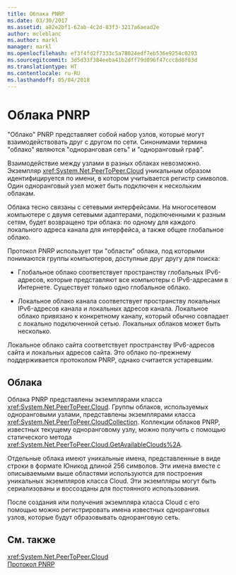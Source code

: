 ```yaml
---
title: Облака PNRP
ms.date: 03/30/2017
ms.assetid: a82e2bf1-62ab-4c2d-83f3-3217a6aead2e
author: mcleblanc
ms.author: markl
manager: markl
ms.openlocfilehash: ef3f4fd2f7333c5a78024edf7eb536e9254c0293
ms.sourcegitcommit: 3d5d33f384eeba41b2dff79d096f47ccc8d8f03d
ms.translationtype: HT
ms.contentlocale: ru-RU
ms.lasthandoff: 05/04/2018
---
```

# <a name="pnrp-clouds"></a>Облака PNRP
"Облако" PNRP представляет собой набор узлов, которые могут взаимодействовать друг с другом по сети. Синонимами термина "облако" являются "одноранговая сеть" и "одноранговый граф".  
  
 Взаимодействие между узлами в разных облаках невозможно. Экземпляр <xref:System.Net.PeerToPeer.Cloud> уникальным образом идентифицируется по имени, в котором учитывается регистр символов. Один одноранговый узел может быть подключен к нескольким облакам.  
  
 Облака тесно связаны с сетевыми интерфейсами.  На многосетевом компьютере с двумя сетевыми адаптерами, подключенными к разным сетям, будет возвращено три облака: по одному для каждого локального адреса канала для интерфейса, а также общее глобальное облако.  
  
 Протокол PNRP использует три "области" облака, под которыми понимаются группы компьютеров, доступные друг другу для поиска:  
  
-   Глобальное облако соответствует пространству глобальных IPv6-адресов, которые представляют все компьютеры с IPv6-адресами в Интернете. Существует только одно глобальное облако.  
  
-   Локальное облако канала соответствует пространству локальных IPv6-адресов канала и локальных адресов канала. Локальное облако привязано к конкретному каналу, который обычно совпадает с локально подключенной сетью. Локальных облаков может быть несколько.  
  
 Локальное облако сайта соответствует пространству IPv6-адресов сайта и локальных адресов сайта. Это облако по-прежнему поддерживается протоколом PNRP, однако считается устаревшим.  
  
## <a name="clouds"></a>Облака  
 Облака PNRP представлены экземплярами класса <xref:System.Net.PeerToPeer.Cloud>. Группы облаков, используемых одноранговыми узлами, представлены экземплярами класса <xref:System.Net.PeerToPeer.CloudCollection>. Коллекции облаков PNRP, известных текущему одноранговому узлу, можно получить с помощью статического метода <xref:System.Net.PeerToPeer.Cloud.GetAvailableClouds%2A>.  
  
 Отдельные облака имеют уникальные имена, представленные в виде строки в формате Юникод длиной 256 символов. Эти имена вместе с описываемыми выше областями используются для построения уникальных экземпляров класса Cloud. Эти экземпляры могут быть сериализованы и воссозданы для постоянного использования.  
  
 После создания или получения экземпляра класса Cloud с его помощью можно регистрировать имена известных одноранговых узлов, которые будут образовывать одноранговую сеть.  
  
## <a name="see-also"></a>См. также  
 <xref:System.Net.PeerToPeer.Cloud>  
 [Протокол PNRP](../../../docs/framework/network-programming/peer-name-resolution-protocol.md)
